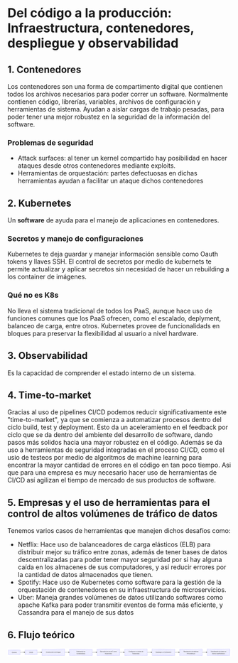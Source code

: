 # Del código a la producción: Infraestructura, contenedores, despliegue y observabilidad
## 1. Contenedores
Los contenedores son una forma de compartimento digital que contienen todos los archivos necesarios para poder correr un software. Normalmente contienen código, librerías, variables, archivos de configuración y herramientas de sistema. 
Ayudan a aislar cargas de trabajo pesadas, para poder tener una mejor robustez en la seguridad de la información del software.
### Problemas de seguridad
- Attack surfaces: al tener un kernel compartido hay posibilidad en hacer ataques desde otros contenedores mediante exploits.
- Herramientas de orquestación: partes defectuosas en dichas herramientas ayudan a facilitar un ataque dichos contenedores
## 2. Kubernetes
Un **software** de ayuda para el manejo de aplicaciones en contenedores.
### Secretos y manejo de configuraciones
Kubernetes te deja guardar y manejar información sensible como Oauth tokens y llaves SSH. El control de secretos por medio de kubernets te permite actualizar y aplicar secretos sin necesidad de hacer un rebuilding a los container de imágenes.
### Qué no es K8s
No lleva el sistema tradicional de todos los PaaS, aunque hace uso de funciones comunes que los PaaS ofrecen, como el escalado, deplyment, balanceo de carga, entre otros. Kubernetes provee de funcionalidads en bloques para preservar la flexibilidad al usuario a nivel hardware.
## 3. Observabilidad
Es la capacidad de comprender el estado interno de un sistema.

## 4. Time-to-market
Gracias al uso de pipelines CI/CD podemos reducir significativamente este "time-to-market", ya que se comienza a automatizar procesos dentro del ciclo build, test y deployment. Esto da un aceleramiento en el feedback por ciclo que se da dentro del ambiente del desarrollo de software, dando pasos más solidos hacia una mayor robustez en el código.
Además se da uso a herramientas de seguridad integradas en el proceso CI/CD, como el usio de testeos por medio de algoritmos de machine learning para encontrar la mayor cantidad de errores en el código en tan poco tiempo. Asi que para una empresa es muy necesario hacer uso de herramientas de CI/CD así agilizan el tiempo de mercado de sus productos de software.

## 5. Empresas y el uso de herramientas para el control de altos volúmenes de tráfico de datos  
Tenemos varios casos de herramientas que manejen dichos desafíos como:
- Netflix:
Hace uso de balanceadores de carga elásticos (ELB) para distribuir mejor su tráfico entre zonas, además de tener bases de datos descentralizadas para poder tener mayor seguridad por si hay alguna caída en los almacenes de sus computadores, y así reducir errores por la cantidad de datos almacenados que tienen.
- Spotify: 
Hace uso de Kubernetes como software para la gestión de la orquestación de contenedores en su infraestructura de microservicios.
- Uber: 
Maneja grandes volúmenes de datos utilizando softwares como apache Kafka para poder transmitir eventos de forma más eficiente, y Cassandra para el manejo de sus datos

## 6. Flujo teórico
![Flujo](Flujo.png)
